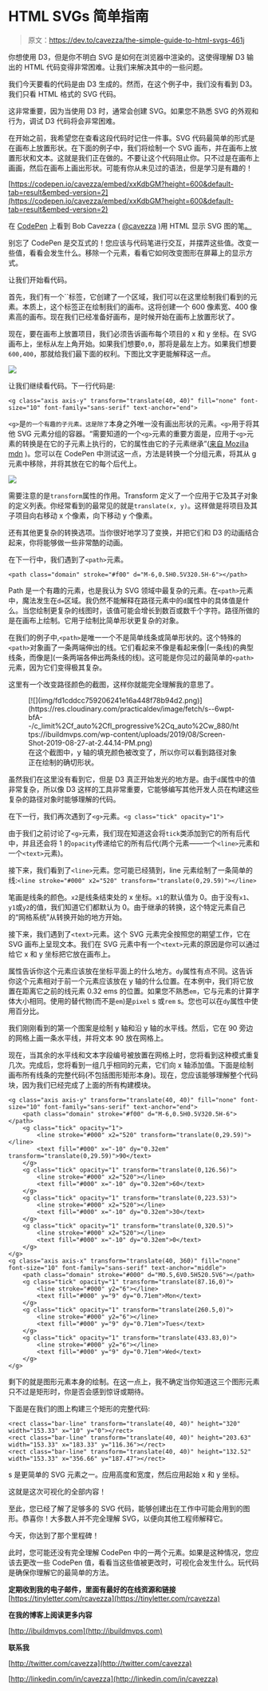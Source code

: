 # HTML SVGs 简单指南

> 原文：<https://dev.to/cavezza/the-simple-guide-to-html-svgs-461j>

你想使用 D3，但是你不明白 SVG 是如何在浏览器中渲染的。这使得理解 D3 输出的 HTML 代码变得非常困难。让我们来解决其中的一些问题。

我们今天要看的代码是由 D3 生成的。然而，在这个例子中，我们没有看到 D3。我们只看 HTML 格式的 SVG 代码。

这非常重要，因为当使用 D3 时，通常会创建 SVG。如果您不熟悉 SVG 的外观和行为，调试 D3 代码将会非常困难。

在开始之前，我希望您在查看这段代码时记住一件事。SVG 代码最简单的形式是在画布上放置形状。在下面的例子中，我们将绘制一个 SVG 画布，并在画布上放置形状和文本。这就是我们正在做的。不要让这个代码阻止你。只不过是在画布上画画，然后在画布上画出形状。可能有你从未见过的语法，但是学习是有趣的！

[https://codepen.io/cavezza/embed/xxKdbGM?height=600&default-tab=result&embed-version=2](https://codepen.io/cavezza/embed/xxKdbGM?height=600&default-tab=result&embed-version=2)

在 [CodePen](https://codepen.io) 上看到 Bob Cavezza ( [@cavezza](https://codepen.io/cavezza) )用 HTML 显示 SVG 图的笔[。](https://codepen.io/cavezza/pen/xxKdbGM/)

别忘了 CodePen 是交互式的！您应该与代码笔进行交互，并摆弄这些值。改变一些值，看看会发生什么。移除一个元素，看看它如何改变图形在屏幕上的显示方式。

让我们开始看代码。

首先，我们有一个``标签，它创建了一个区域，我们可以在这里绘制我们看到的元素。本质上，这个标签正在绘制我们的画布。这将创建一个 600 像素宽、400 像素高的画布。现在我们已经准备好画布，是时候开始在画布上放置形状了。

现在，要在画布上放置项目，我们必须告诉画布每个项目的 x 和 y 坐标。在 SVG 画布上，坐标从左上角开始。如果我们想要`0,0`，那将是最左上方。如果我们想要`600,400`，那就给我们最下面的权利。下图比文字更能解释这一点。

[![](img/45d4e2b7391b8bae4070437f47b9f936.png)](https://res.cloudinary.com/practicaldev/image/fetch/s--kMRxCAj4--/c_limit%2Cf_auto%2Cfl_progressive%2Cq_auto%2Cw_880/https://ibuildmvps.com/wp-content/uploads/2019/08/Screen-Shot-2019-08-27-at-4.51.55-PM.png)

让我们继续看代码。下一行代码是:

```
<g class="axis axis-y" transform="translate(40, 40)" fill="none" font-size="10" font-family="sans-serif" text-anchor="end"> 
```

`<g>`是``的一个有趣的子元素。这是除了``本身之外唯一没有画出形状的元素。`<g>`用于将其他 SVG 元素分组的容器。“需要知道的一个`<g>`元素的重要方面是，应用于`<g>`元素的转换是在它的子元素上执行的，它的属性由它的子元素继承”([来自 Mozilla mdn](https://developer.mozilla.org/en-US/docs/Web/SVG/Element/g%20) )。您可以在 CodePen 中测试这一点，方法是转换一个分组元素，将其从 g 元素中移除，并将其放在它的每个后代上。

[![](img/4f54e4e7d96a17a612a71da31232f021.png)](https://res.cloudinary.com/practicaldev/image/fetch/s--yBm3Nll4--/c_limit%2Cf_auto%2Cfl_progressive%2Cq_66%2Cw_880/https://ibuildmvps.com/wp-content/uploads/2019/08/Screen-Recording-2019-08-26-at-11.47-PM.gif)

需要注意的是`transform`属性的作用。Transform 定义了一个应用于它及其子对象的定义列表。你经常看到的最常见的就是`translate(x, y)`。这样做是将项目及其子项目向右移动 x 个像素，向下移动 y 个像素。

还有其他更复杂的转换选项。当你很好地学习了变换，并把它们和 D3 的动画结合起来，你将能够做一些非常酷的动画。

在下一行中，我们遇到了`<path>`元素。

`<path class="domain" stroke="#f00" d="M-6,0.5H0.5V320.5H-6"></path>`

Path 是一个有趣的元素，也是我认为 SVG 领域中最复杂的元素。在`<path>`元素中，魔法发生在`d=`区域。我仍然不能解释在路径元素中的`d`属性中的具体值是什么。当您绘制更复杂的线图时，该值可能会增长到数百或数千个字符。路径所做的是在画布上绘制。它用于绘制比简单形状更复杂的对象。

在我们的例子中,`<path>`是唯一一个不是简单线条或简单形状的。这个特殊的`<path>`对象画了一条两端伸出的线。它们看起来不像是看起来像|(一条线)的典型线条，而像是](一条两端各伸出两条线的线)。这可能是你见过的最简单的`<path>`元素，因为它们变得极其复杂。

这里有一个改变路径颜色的截图，这样你就能完全理解我的意思了。

<figure>[![](img/fd1cddcc759206241e16a448f78b94d2.png)](https://res.cloudinary.com/practicaldev/image/fetch/s--6wpt-bfA--/c_limit%2Cf_auto%2Cfl_progressive%2Cq_auto%2Cw_880/https://ibuildmvps.com/wp-content/uploads/2019/08/Screen-Shot-2019-08-27-at-2.44.14-PM.png) 

<figcaption>在这个截图中，y 轴的填充颜色被改变了，所以你可以看到路径对象正在绘制的确切形状。</figcaption>

</figure>

虽然我们在这里没有看到它，但是 D3 真正开始发光的地方是。由于`d`属性中的值非常复杂，所以像 D3 这样的工具非常重要，它能够编写其他开发人员在构建这些复杂的路径对象时能够理解的代码。

在下一行，我们再次遇到了`<g>`元素。`<g class="tick" opacity="1">`

由于我们之前讨论了`<g>`元素，我们现在知道这会将`tick`类添加到它的所有后代中，并且还会将 1 的`opacity`传递给它的所有后代(两个元素——一个`<line>`元素和一个`<text>`元素)。

接下来，我们看到了`<line>`元素。您可能已经猜到，line 元素绘制了一条简单的线:`<line stroke="#000" x2="520" transform="translate(0,29.59)"></line>`

笔画是线条的颜色。`x2`是线条结束处的 x 坐标。`x1`的默认值为 0。由于没有`x1`、`y1`或`y2`的值，我们知道它们都默认为 0。由于继承的转换，这个特定元素自己的“网格系统”从转换开始的地方开始。

接下来，我们遇到了`<text>`元素。这个 SVG 元素完全按照您的期望工作，它在 SVG 画布上呈现文本。我们在 SVG 元素中有一个`<text>`元素的原因是你可以通过给它 x 和 y 坐标把它放在画布上。

属性告诉你这个元素应该放在坐标平面上的什么地方。`dy`属性有点不同。这告诉你这个元素相对于前一个元素应该放在 y 轴的什么位置。在本例中，我们将它放置在距离它之前的线元素 0.32 ems 的位置。如果您不熟悉`em`，它与元素的计算字体大小相同。使用的替代物(而不是`em`)是`pixel` s 或`rem` s。您也可以在`dy`属性中使用百分比。

我们刚刚看到的第一个图案是绘制 y 轴和沿 y 轴的水平线。然后，它在 90 旁边的网格上画一条水平线，并将文本 90 放在网格上。

现在，当其余的水平线和文本字段编号被放置在网格上时，您将看到这种模式重复几次。完成后，您将看到一组几乎相同的元素，它们向 x 轴添加值。下面是绘制画布所有线条的完整代码(不包括图形矩形本身)。现在，您应该能够理解整个代码块，因为我们已经完成了上面的所有构建模块。

```
<g class="axis axis-y" transform="translate(40, 40)" fill="none" font-size="10" font-family="sans-serif" text-anchor="end">
    <path class="domain" stroke="#f00" d="M-6,0.5H0.5V320.5H-6"></path>
    <g class="tick" opacity="1">
        <line stroke="#000" x2="520" transform="translate(0,29.59)"></line>
        <text fill="#000" x="-10" dy="0.32em" transform="translate(0,29.59)">90</text>
    </g>
    <g class="tick" opacity="1" transform="translate(0,126.56)">
        <line stroke="#000" x2="520"></line>
        <text fill="#000" x="-10" dy="0.32em">60</text>
    </g>
    <g class="tick" opacity="1" transform="translate(0,223.53)">
        <line stroke="#000" x2="520"></line>
        <text fill="#000" x="-10" dy="0.32em">30</text>
    </g>
    <g class="tick" opacity="1" transform="translate(0,320.5)">
        <line stroke="#000" x2="520"></line>
        <text fill="#000" x="-10" dy="0.32em">0</text>
    </g>
</g>
<g class="axis axis-x" transform="translate(40, 360)" fill="none" font-size="10" font-family="sans-serif" text-anchor="middle">
    <path class="domain" stroke="#000" d="M0.5,6V0.5H520.5V6"></path>
    <g class="tick" opacity="1" transform="translate(87.16,0)">
        <line stroke="#000" y2="6"></line>
        <text fill="#000" y="9" dy="0.71em">Mon</text>
    </g>
    <g class="tick" opacity="1" transform="translate(260.5,0)">
        <line stroke="#000" y2="6"></line>
        <text fill="#000" y="9" dy="0.71em">Tues</text>
    </g>
    <g class="tick" opacity="1" transform="translate(433.83,0)">
        <line stroke="#000" y2="6"></line>
        <text fill="#000" y="9" dy="0.71em">Wed</text>
    </g>
</g> 
```

剩下的就是图形元素本身的绘制。在这一点上，我不确定当你知道这三个图形元素只不过是矩形时，你是否会感到惊讶或期待。

下面是在我们的图上构建三个矩形的完整代码:

```
<rect class="bar-line" transform="translate(40, 40)" height="320" width="153.33" x="10" y="0"></rect>
<rect class="bar-line" transform="translate(40, 40)" height="203.63" width="153.33" x="183.33" y="116.36"></rect>
<rect class="bar-line" transform="translate(40, 40)" height="132.52" width="153.33" x="356.66" y="187.47"></rect> 
```

s 是更简单的 SVG 元素之一。应用高度和宽度，然后应用起始 x 和 y 坐标。

这就是这次可视化的全部内容！

至此，您已经了解了足够多的 SVG 代码，能够创建出在工作中可能会用到的图形。恭喜你！大多数人并不完全理解 SVG，以便向其他工程师解释它。

今天，你达到了那个里程碑！

此时，您可能还没有完全理解 CodePen 中的一两个元素。如果是这种情况，您应该去更改一些 CodePen 值，看看当这些值被更改时，可视化会发生什么。玩代码是确保你理解它的最简单的方法。

**定期收到我的电子邮件，里面有最好的在线资源和链接**
[https://tinyletter.com/rcavezza](https://tinyletter.com/rcavezza)

**在我的博客上阅读更多内容**

[http://ibuildmvps.com](http://ibuildmvps.com)

**联系我**

[http://twitter.com/cavezza](http://twitter.com/cavezza)

[http://linkedin.com/in/cavezza](http://linkedin.com/in/cavezza)